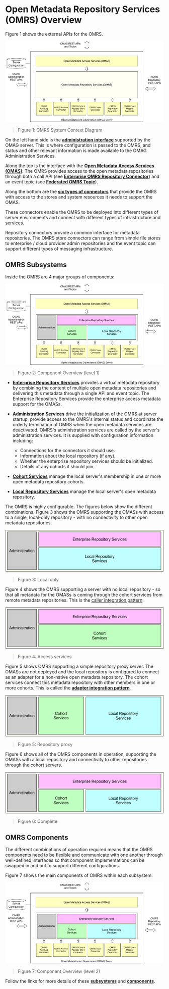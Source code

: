 <!-- SPDX-License-Identifier: Apache-2.0 -->

# Open Metadata Repository Services (OMRS) Overview

Figure 1 shows the external APIs for the OMRS.

![Figure 1: OMRS System Context Diagram](omrs-system-context-diagram.png)
> Figure 1: OMRS System Context Diagram

On the left hand side is the **[administration interface](../../governance-servers/admin-services/README.md)** supported by the OMAG server.
This is where configuration is passed to the OMRS, and status and other
relevant information is made available to the OMAG Administration Services.

Along the top is the interface with the **[Open Metadata Access Services (OMAS)](../../access-services/README.md)**.
The OMRS provides access to the open metadata repositories
through both a call API (see **[Enterprise OMRS Repository Connector](component-descriptions/enterprise-repository-connector.md)**) and an event topic
(see **[Federated OMRS Topic](omrs-event-topic.md)**).

Along the bottom are the **[six types of connectors](component-descriptions/connectors/README.md)** that
provide the OMRS with access to the stores and system resources it needs to support the OMAS.

These connectors enable the OMRS to be deployed into different
types of server environments and connect with different types
of infrastructure and services.

Repository connectors provide a common interface for metadata repositories.
The OMRS store connectors can range from simple file stores to
enterprise / cloud provider admin repositories and the event topic can
support different types of messaging infrastructure.

## OMRS Subsystems

Inside the OMRS are 4 major groups of components:

![Figure 2: Component Overview (level 1)](omrs-component-overview-level-1.png)
> Figure 2: Component Overview (level 1)

* **[Enterprise Repository Services](subsystem-descriptions/enterprise-repository-services.md)** provides a virtual
metadata repository by combining the content of multiple open metadata
repositories and delivering this metadata through a single API and event topic.
The Enterprise Repository Services provide the enterprise access metadata
support for the OMASs.

* **[Administration Services](subsystem-descriptions/administration-services.md)** drive the
initialization of the OMRS at server startup, provide access to the OMRS's internal status and
coordinate the orderly termination of OMRS when the open metadata services
are deactivated. OMRS's administration services are called by the server's administration
services.   It is supplied with configuration information including:
  * Connections for the connectors it should use.
  * Information about the local repository (if any).
  * Whether the enterprise repository services should be initialized.
  * Details of any cohorts it should join.

* **[Cohort Services](subsystem-descriptions/cohort-services.md)** manage the local
server's membership in one or more open metadata repository cohorts.

* **[Local Repository Services](subsystem-descriptions/local-repository-services.md)** manage the local
server's open metadata repository.

The OMRS is highly configurable.  The figures below show the different combinations.
Figure 3 shows the OMRS supporting the OMASs with access to a single,
local-only repository - with no connectivity to other open metadata repositories.

![Figure 3: Local only](omrs-role-local-only.png)
> Figure 3: Local only

Figure 4 shows the OMRS supporting a server with no local repository - so that all
metadata for the OMASs is coming through the cohort services from remote metadata repositories.
This is the [caller integration pattern](../../../open-metadata-publication/website/open-metadata-integration-patterns/caller-integration-pattern.md).

![Figure 4: Access services](omrs-role-access-layer.png)
> Figure 4: Access services

Figure 5 shows OMRS supporting a simple repository proxy server.
The OMASs are not deployed and the local repository is configured
to connect as an adapter for a non-native open metadata repository.
The cohort services connect this metadata repository with other
members in one or more cohorts.
This is called the **[adapter integration pattern](../../../open-metadata-publication/website/open-metadata-integration-patterns/adapter-integration-pattern.md)**.

![Figure 5: Repository proxy](omrs-role-repository-proxy.png)
> Figure 5: Repository proxy

Figure 6 shows all of the OMRS components in operation, supporting
the OMASs with a local repository and connectivity to other
repositories through the cohort servers.

![Figure 6: Complete](omrs-role-complete.png)
> Figure 6: Complete


## OMRS Components

The different combinations of operation required means that the OMRS
components need to be flexible and communicate with one another through
well-defined interfaces so that component implementations can be swapped
in and out to support different configurations.

Figure 7 shows the main components of OMRS within each subsystem.

![Figure 7: Component Overview (level 2)](omrs-component-overview-level-1.png)
> Figure 7: Component Overview (level 2)

Follow the links for more details of 
these **[subsystems](subsystem-descriptions/README.md)**
and **[components](component-descriptions/README.md)**.
